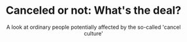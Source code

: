 ---
title: "Canceled or not: What's the deal?"
subtitle: "A look at ordinary people potentially affected by the so-called 'cancel culture'"
text: "Some text here"
--- 